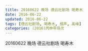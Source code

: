 ```yaml
---
title: 20160622 晚场 德云社剧场 喝寿木
date: 2016-06-22
updated: 2016-06-22
tags: [德云社剧场, 喝寿木, 相声, 高峰] 
categories: (2016)丙申年场次 
---
```

20160622 晚场 德云社剧场 喝寿木
